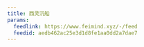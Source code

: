 ```yaml
---
title: 西灵沉船
params:
  feedlink: https://www.feimind.xyz/-/feed
  feedid: aedb462ac25e3d1d8fe1aa0dd2a7dae7
---
```


